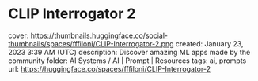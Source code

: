 # CLIP Interrogator 2

cover: https://thumbnails.huggingface.co/social-thumbnails/spaces/fffiloni/CLIP-Interrogator-2.png
created: January 23, 2023 3:39 AM (UTC)
description: Discover amazing ML apps made by the community
folder: AI Systems / AI | Prompt | Resources
tags: ai, prompts
url: https://huggingface.co/spaces/fffiloni/CLIP-Interrogator-2
